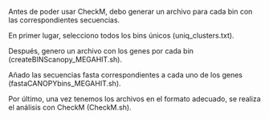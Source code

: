Antes de poder usar CheckM, debo generar un archivo para cada bin con las correspondientes secuencias.

En primer lugar, selecciono todos los bins únicos (uniq_clusters.txt).

Después, genero un archivo con los genes por cada bin (createBINScanopy_MEGAHIT.sh).

Añado las secuencias fasta correspondientes a cada uno de los genes (fastaCANOPYbins_MEGAHIT.sh).

Por último, una vez tenemos los archivos en el formato adecuado, se realiza el análisis con CheckM (CheckM.sh). 
